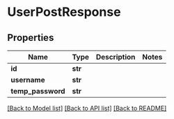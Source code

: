 # UserPostResponse

## Properties
Name | Type | Description | Notes
------------ | ------------- | ------------- | -------------
**id** | **str** |  | 
**username** | **str** |  | 
**temp_password** | **str** |  | 

[[Back to Model list]](../README.md#documentation-for-models) [[Back to API list]](../README.md#documentation-for-api-endpoints) [[Back to README]](../README.md)

